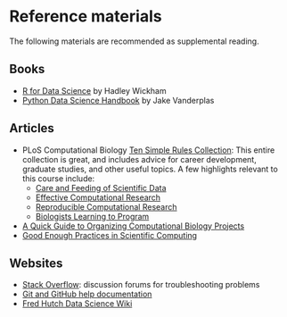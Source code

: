 # Reference materials

The following materials are recommended as supplemental reading.

## Books

- [R for Data Science](http://r4ds.had.co.nz/) by Hadley Wickham
- [Python Data Science Handbook](https://jakevdp.github.io/PythonDataScienceHandbook/) by Jake Vanderplas

## Articles

- PLoS Computational Biology [Ten Simple Rules Collection](https://collections.plos.org/ten-simple-rules): This entire collection is great, and includes advice for career development, graduate studies, and other useful topics. A few highlights relevant to this course include:
  - [Care and Feeding of Scientific Data](https://journals.plos.org/ploscompbiol/article?id=10.1371/journal.pcbi.1003542)
  - [Effective Computational Research](https://journals.plos.org/ploscompbiol/article?id=10.1371/journal.pcbi.1003506)
  - [Reproducible Computational Research](https://journals.plos.org/ploscompbiol/article?id=10.1371/journal.pcbi.1003285)
  - [Biologists Learning to Program](https://journals.plos.org/ploscompbiol/article?id=10.1371/journal.pcbi.1005871)
- [A Quick Guide to Organizing Computational Biology Projects](https://journals.plos.org/ploscompbiol/article?id=10.1371/journal.pcbi.1000424)
- [Good Enough Practices in Scientific Computing](https://journals.plos.org/ploscompbiol/article?id=10.1371/journal.pcbi.1005510)

## Websites

- [Stack Overflow](https://stackoverflow.com/): discussion forums for troubleshooting problems
- [Git and GitHub help documentation](https://guides.github.com)
- [Fred Hutch Data Science Wiki](https://sciwiki.fredhutch.org)
